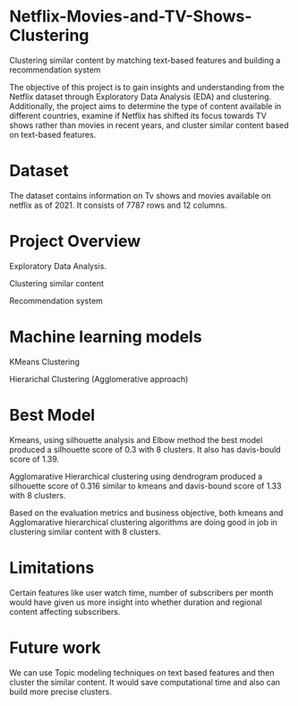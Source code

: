 # Netflix-Movies-and-TV-Shows-Clustering
Clustering similar content by matching text-based features and building a recommendation system

The objective of this project is to gain insights and understanding from the Netflix dataset through Exploratory Data Analysis (EDA) and clustering. Additionally, the project aims to determine the type of content available in different countries, examine if Netflix has shifted its focus towards TV shows rather than movies in recent years, and cluster similar content based on text-based features.

# Dataset
The dataset contains information on Tv shows and movies available on netflix as of 2021. It consists of 7787 rows and 12 columns.

# Project Overview

Exploratory Data Analysis.

Clustering similar content

Recommendation system


# Machine learning models

KMeans Clustering

Hierarichal Clustering (Agglomerative approach)

# Best Model

Kmeans, using silhouette analysis and Elbow method the best model produced a silhouette score of 0.3 with 8 clusters. It also has davis-bould score of 1.39.

Agglomarative Hierarchical clustering using dendrogram produced a silhouette score of 0.316 similar to kmeans and davis-bound score of 1.33 with 8 clusters.

Based on the evaluation metrics and business objective, both kmeans and Agglomarative hierarchical clustering algorithms are doing good in job in clustering similar content with 8 clusters.


# Limitations

Certain features like user watch time, number of subscribers per month would have given us more insight into whether duration and regional content affecting subscribers.

# Future work

We can use Topic modeling techniques on text based features and then cluster the similar content. It would save computational time and also can build more precise clusters.


